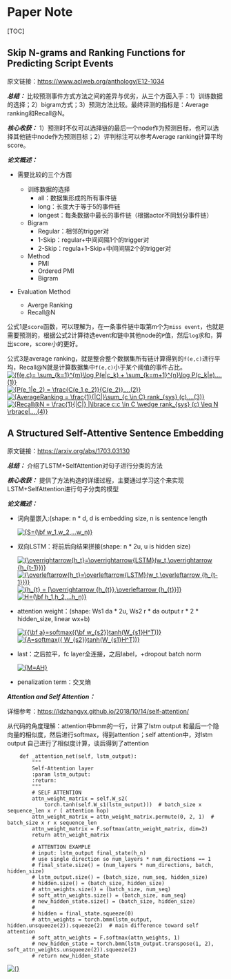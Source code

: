 # Paper Note

[TOC]

## Skip N-grams and Ranking Functions for Predicting Script Events

原文链接：https://www.aclweb.org/anthology/E12-1034

***总结：*** 比较预测事件方式方法之间的差异与优劣，从三个方面入手：1）训练数据的选择；2）bigram方式；3）预测方法比较。最终评测的指标是：Average ranking和Recall@N。

***核心收获：*** 1）预测时不仅可以选择链的最后一个node作为预测目标，也可以选择其他链中node作为预测目标；2）评判标注可以参考Average ranking计算平均score。

***论文概述：*** 
* 需要比较的三个方面
    * 训练数据的选择
        * all：数据集形成的所有事件链
        * long：长度大于等于5的事件链
        * longest：每条数据中最长的事件链（根据actor不同划分事件链）
    * Bigram
        * Regular：相邻的trigger对
        * 1-Skip：regular+中间间隔1个的trigger对
        * 2-Skip：regula+1-Skip+中间间隔2个的trigger对
    * Method
        * PMI
        * Ordered PMI
        * Bigram

* Evaluation Method
    * Averge Ranking
    * Recall@N

公式1是```score```函数，可以理解为，在一条事件链中取第m个为```miss event```，也就是需要预测的，根据公式2计算待选event和链中其他node的```P```值，然后```log```求和，算出score，score小的更好。

公式3是average ranking，就是整合整个数据集所有链计算得到的```f(e,c)```进行平均，Recall@N就是计算数据集中```f(e,c)```小于某个阈值的事件占比。
    <a href="https://www.codecogs.com/eqnedit.php?latex={f(e,c)= \sum_{k=1}^{m}\log P(e|c_k) + \sum_{k=m+1}^{n}\log P(c_k|e)....(1)}" target="_blank"><img src="https://latex.codecogs.com/gif.latex?{f(e,c)= \sum_{k=1}^{m}\log P(e|c_k) + \sum_{k=m+1}^{n}\log P(c_k|e)....(1)}" title="{f(e,c)= \sum_{k=1}^{m}\log P(e|c_k) + \sum_{k=m+1}^{n}\log P(c_k|e)....(1)}" /></a>
    <a href="https://www.codecogs.com/eqnedit.php?latex={P(e_1|e_2) = \frac{C(e_1,e_2)}{C(e_2)}....(2)}" target="_blank"><img src="https://latex.codecogs.com/gif.latex?{P(e_1|e_2) = \frac{C(e_1,e_2)}{C(e_2)}....(2)}" title="{P(e_1|e_2) = \frac{C(e_1,e_2)}{C(e_2)}....(2)}" /></a>
    <a href="https://www.codecogs.com/eqnedit.php?latex={AverageRanking = \frac{1}{|C|}\sum_{c \in C} rank_{sys} (c)....(3)}" target="_blank"><img src="https://latex.codecogs.com/gif.latex?{AverageRanking = \frac{1}{|C|}\sum_{c \in C} rank_{sys} (c)....(3)}" title="{AverageRanking = \frac{1}{|C|}\sum_{c \in C} rank_{sys} (c)....(3)}" /></a>
    <a href="https://www.codecogs.com/eqnedit.php?latex={Recall@N = \frac{1}{|C|} |\lbrace c:c \in C \wedge rank_{sys} (c) \leq N \rbrace|....(4)}" target="_blank"><img src="https://latex.codecogs.com/gif.latex?{Recall@N = \frac{1}{|C|} |\lbrace c:c \in C \wedge rank_{sys} (c) \leq N \rbrace|....(4)}" title="{Recall@N = \frac{1}{|C|} |\lbrace c:c \in C \wedge rank_{sys} (c) \leq N \rbrace|....(4)}" /></a>


## A Structured Self-Attentive Sentence Embedding

原文链接：https://arxiv.org/abs/1703.03130

***总结：*** 介绍了LSTM+SelfAttention对句子进行分类的方法

***核心收获：*** 提供了方法构造的详细过程，主要通过学习这个来实现LSTM+SelfAttention进行句子分类的模型

***论文概述：***

* 词向量嵌入:(shape: n * d, d is embedding size, n is sentence length

    <a href="https://www.codecogs.com/eqnedit.php?latex={S=(\bf w_1,w_2,...w_n)}" target="_blank"><img src="https://latex.codecogs.com/gif.latex?{S=(\bf w_1,w_2,...w_n)}" title="{S=(\bf w_1,w_2,...w_n)}" /></a>

* 双向LSTM：将前后向结果拼接(shape: n * 2u, u is hidden size)

    <a href="https://www.codecogs.com/eqnedit.php?latex={\overrightarrow{h_t}=\overrightarrow{LSTM}(w_t,\overrightarrow {h_{t-1}})}" target="_blank"><img src="https://latex.codecogs.com/gif.latex?{\overrightarrow{h_t}=\overrightarrow{LSTM}(w_t,\overrightarrow {h_{t-1}})}" title="{\overrightarrow{h_t}=\overrightarrow{LSTM}(w_t,\overrightarrow {h_{t-1}})}" /></a>
    <a href="https://www.codecogs.com/eqnedit.php?latex={\overleftarrow{h_t}=\overleftarrow{LSTM}(w_t,\overleftarrow {h_{t-1}}))}" target="_blank"><img src="https://latex.codecogs.com/gif.latex?{\overleftarrow{h_t}=\overleftarrow{LSTM}(w_t,\overleftarrow {h_{t-1}})}" title="{\overleftarrow{h_t}=\overleftarrow{LSTM}(w_t,\overleftarrow {h_{t-1}})}" /></a>
    <a href="https://www.codecogs.com/eqnedit.php?latex={h_{t} = [\overrightarrow {h_{t}},\overleftarrow {h_{t}}]}" target="_blank"><img src="https://latex.codecogs.com/gif.latex?{h_{t} = [\overrightarrow {h_{t}},\overleftarrow {h_{t}}]}" title="{h_{t} = [\overrightarrow {h_{t}},\overleftarrow {h_{t}}]}" /></a>
    <a href="https://www.codecogs.com/eqnedit.php?latex={H=(\bf h_1,h_2,...h_n)}" target="_blank"><img src="https://latex.codecogs.com/gif.latex?{H=(\bf h_1,h_2,...h_n)}}" title="H=(\bf h_1,h_2,...h_n)}" /></a>

* attention weight：(shape: Ws1 da * 2u, Ws2 r * da  output r * 2 * hidden_size, linear wx+b)

    <a href="https://www.codecogs.com/eqnedit.php?latex={{\bf a}=softmax({\bf w_{s2}}tanh(W_{s1}H^T))}" target="_blank"><img src="https://latex.codecogs.com/gif.latex?{{\bf a}=softmax({\bf w_{s2}}tanh(W_{s1}H^T))}" title="{{\bf a}=softmax({\bf w_{s2}}tanh(W_{s1}H^T))}" /></a>
    <a href="https://www.codecogs.com/eqnedit.php?latex={A=softmax({ W_{s2}}tanh(W_{s1}H^T))}" target="_blank"><img src="https://latex.codecogs.com/gif.latex?{A=softmax({ W_{s2}}tanh(W_{s1}H^T))}" title="{A=softmax({ W_{s2}}tanh(W_{s1}H^T))}" /></a>

* last：之后拉平，fc layer全连接，之后label，+dropout batch norm

    <a href="https://www.codecogs.com/eqnedit.php?latex={M=AH}" target="_blank"><img src="https://latex.codecogs.com/gif.latex?{M=AH}" title="{M=AH}" /></a>
* penalization term：交叉熵


***Attention and Self Attention：***

详细参考：https://ldzhangyx.github.io/2018/10/14/self-attention/

从代码的角度理解：attention中bmm的一行，计算了lstm output 和最后一个隐向量的相似度，然后进行softmax，得到attention；self attention中，对lstm output 自己进行了相似度计算，谈后得到了attention

```
    def _attention_net(self, lstm_output):
        """
        Self-Attention layer
        :param lstm_output:
        :return:
        """
        # SELF ATTENTION
        attn_weight_matrix = self.W_s2(
            torch.tanh(self.W_s1(lstm_output)))  # batch_size x sequence_len x r ( attention hop)
        attn_weight_matrix = attn_weight_matrix.permute(0, 2, 1)  # batch_size x r x sequence_len
        attn_weight_matrix = F.softmax(attn_weight_matrix, dim=2)
        return attn_weight_matrix

        # ATTENTION EXAMPLE
        # input: lstm_output final_state(h_n)
        # use single direction so num_layers * num_directions == 1
        # final_state.size() = (num_layers * num_directions, batch, hidden_size)
        # lstm_output.size() = (batch_size, num_seq, hidden_size)
        # hidden.size() = (batch_size, hidden_size)
        # attn_weights.size() = (batch_size, num_seq)
        # soft_attn_weights.size() = (batch_size, num_seq)
        # new_hidden_state.size() = (batch_size, hidden_size)
        #
        # hidden = final_state.squeeze(0)
        # attn_weights = torch.bmm(lstm_output, hidden.unsqueeze(2)).squeeze(2)  # main difference toward self attention
        # soft_attn_weights = F.softmax(attn_weights, 1)
        # new_hidden_state = torch.bmm(lstm_output.transpose(1, 2), soft_attn_weights.unsqueeze(2)).squeeze(2)
        # return new_hidden_state
```

<a href="https://www.codecogs.com/eqnedit.php?latex={}" target="_blank"><img src="https://latex.codecogs.com/gif.latex?{}" title="{}" /></a>
